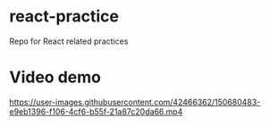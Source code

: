 # react-practice
Repo for React related practices


# Video demo


https://user-images.githubusercontent.com/42466362/150680483-e9eb1396-f106-4cf6-b55f-21a87c20da66.mp4

